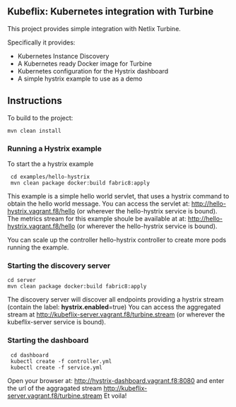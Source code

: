 Kubeflix: Kubernetes integration with Turbine
--------------------------------------------

This project provides simple integration with Netlix Turbine.

Specifically it provides:

* Kubernetes Instance Discovery
* A Kubernetes ready Docker image for Turbine
* Kubernetes configuration for the Hystrix dashboard
* A simple hystrix example to use as a demo


Instructions
------------

To build to the project:

    mvn clean install   

        
### Running a Hystrix example    
To start the a hystrix example

     cd examples/hello-hystrix
     mvn clean package docker:build fabric8:apply
     
This example is a simple hello world servlet, that uses a hystrix command to obtain the hello world message.
You can access the servlet at: http://hello-hystrix.vagrant.f8/hello (or wherever the hello-hystrix service is bound).
The metrics stream for this example shoule be available at at: http://hello-hystrix.vagrant.f8/hello (or wherever the hello-hystrix service is bound).

You can scale up the controller hello-hystrix controller to create more pods running the example.
     
### Starting the discovery server
   
    cd server
    mvn clean package docker:build fabric8:apply

The discovery server will discover all endpoints providing a hystrix stream (contain the label: **hystrix.enabled**=true)
You can access the aggregated stream at http://kubeflix-server.vagrant.f8/turbine.stream (or wherever the kubeflix-server service is bound).


### Starting the dashboard
     
     cd dashboard
     kubectl create -f controller.yml
     kubectl create -f service.yml

Open your browser at: http://hystrix-dashboard.vagrant.f8:8080  and enter the url of the aggragated stream  http://kubeflix-server.vagrant.f8/turbine.stream
Et voila!